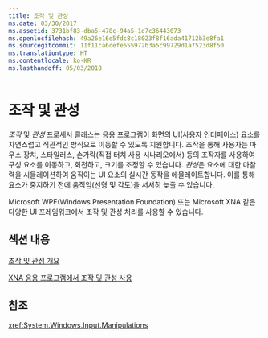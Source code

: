 ```yaml
---
title: 조작 및 관성
ms.date: 03/30/2017
ms.assetid: 3731bf83-dba5-478c-94a5-1d7c36443073
ms.openlocfilehash: 49a26e16e5fdc8c18023f8f16ada41712b3e8fa1
ms.sourcegitcommit: 11f11ca6cefe555972b3a5c99729d1a7523d8f50
ms.translationtype: HT
ms.contentlocale: ko-KR
ms.lasthandoff: 05/03/2018
---
```

# <a name="manipulations-and-inertia"></a>조작 및 관성
*조작* 및 *관성* 프로세서 클래스는 응용 프로그램이 화면의 UI(사용자 인터페이스) 요소를 자연스럽고 직관적인 방식으로 이동할 수 있도록 지원합니다. 조작을 통해 사용자는 마우스 장치, 스타일러스, 손가락(직접 터치 사용 시나리오에서) 등의 조작자를 사용하여 구성 요소를 이동하고, 회전하고, 크기를 조정할 수 있습니다. *관성*은 요소에 대한 마찰력을 시뮬레이션하여 움직이는 UI 요소의 실시간 동작을 에뮬레이트합니다. 이를 통해 요소가 중지하기 전에 움직임(선형 및 각도)을 서서히 늦출 수 있습니다.  
  
 Microsoft WPF(Windows Presentation Foundation) 또는 Microsoft XNA 같은 다양한 UI 프레임워크에서 조작 및 관성 처리를 사용할 수 있습니다.  
  
## <a name="in-this-section"></a>섹션 내용  
 [조작 및 관성 개요](../../../docs/framework/common-client-technologies/manipulations-and-inertia-overview.md)  
  
 [XNA 응용 프로그램에서 조작 및 관성 사용](../../../docs/framework/common-client-technologies/use-manipulations-and-inertia-in-an-xna-application.md)  
  
## <a name="reference"></a>참조  
 <xref:System.Windows.Input.Manipulations>
